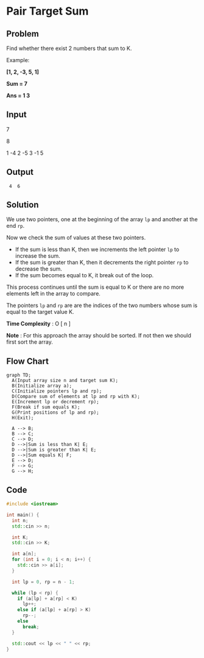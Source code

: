 
# Pair Target Sum

## Problem

Find whether there exist 2 numbers that sum to K.

Example:  

**[1, 2, -3, 5, 1]**

**Sum = 7**

**Ans = 1   3**

## Input
	
7

8

1 -4 2 -5 3 -1 5


## Output
	
`` 4  6``


## Solution

We use two pointers, one at the beginning of the array `lp` and another at the end `rp`. 

Now we check the sum of values at these two pointers.
- If the sum is less than K, then we increments the left pointer `lp` to increase the sum. 
- If the sum is greater than K, then it decrements the right pointer `rp` to decrease the sum. 
- If the sum becomes equal to K, it break out of the loop.

This process continues until the sum is equal to K or there are no more elements left in the array to compare.

The pointers `lp` and `rp` are are the indices of the two numbers whose sum is equal to the target value K.
	
**Time Complexity** : O [ n ]

**Note** : For this approach the array should be sorted. If not then we should first sort the array.
	
## Flow Chart
```mermaid
graph TD;
  A(Input array size n and target sum K);
  B(Initialize array a);
  C(Initialize pointers lp and rp);
  D(Compare sum of elements at lp and rp with K);
  E(Increment lp or decrement rp);
  F(Break if sum equals K);
  G(Print positions of lp and rp);
  H(Exit);

  A --> B;
  B --> C;
  C --> D;
  D -->|Sum is less than K| E;
  D -->|Sum is greater than K| E;
  D -->|Sum equals K| F;
  E --> D;
  F --> G;
  G --> H;
```

## Code
```cpp
#include <iostream>

int main() {
  int n;
  std::cin >> n;

  int K;
  std::cin >> K;

  int a[n];
  for (int i = 0; i < n; i++) {
    std::cin >> a[i];
  }

  int lp = 0, rp = n - 1;

  while (lp < rp) {
    if (a[lp] + a[rp] < K)
      lp++;
    else if (a[lp] + a[rp] > K)
      rp--;
    else
      break;
  }

  std::cout << lp << " " << rp;
}
```
